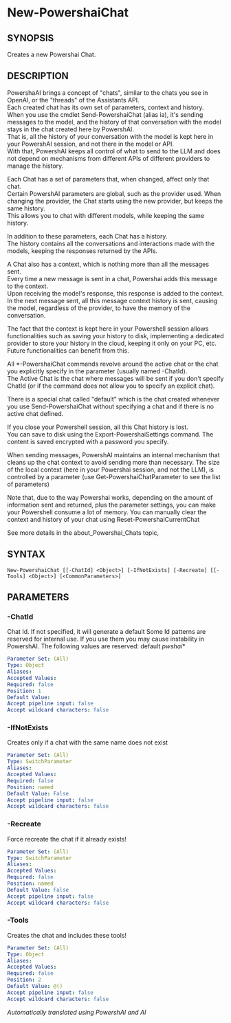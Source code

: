 ﻿---
external help file: powershai-help.xml
schema: 2.0.0
powershai: true
---

# New-PowershaiChat

## SYNOPSIS <!--!= @#Synop !-->
Creates a new Powershai Chat.

## DESCRIPTION <!--!= @#Desc !-->
PowershaAI brings a concept of "chats", similar to the chats you see in OpenAI, or the "threads" of the Assistants API.  
Each created chat has its own set of parameters, context and history.  
When you use the cmdlet Send-PowershaiChat (alias ia), it's sending messages to the model, and the history of that conversation with the model stays in the chat created here by PowershAI.  
That is, all the history of your conversation with the model is kept here in your PowershAI session, and not there in the model or API.  
With that, PowershAI keeps all control of what to send to the LLM and does not depend on mechanisms from different APIs of different providers to manage the history.


Each Chat has a set of parameters that, when changed, affect only that chat.  
Certain PowershAI parameters are global, such as the provider used. When changing the provider, the Chat starts using the new provider, but keeps the same history.  
This allows you to chat with different models, while keeping the same history.  

In addition to these parameters, each Chat has a history.  
The history contains all the conversations and interactions made with the models, keeping the responses returned by the APIs.

A Chat also has a context, which is nothing more than all the messages sent.  
Every time a new message is sent in a chat, Powershai adds this message to the context.  
Upon receiving the model's response, this response is added to the context.  
In the next message sent, all this message context history is sent, causing the model, regardless of the provider, to have the memory of the conversation.  

The fact that the context is kept here in your Powershell session allows functionalities such as saving your history to disk, implementing a dedicated provider to store your history in the cloud, keeping it only on your PC, etc. Future functionalities can benefit from this.

All *-PowershaiChat commands revolve around the active chat or the chat you explicitly specify in the parameter (usually named -ChatId).  
The Active Chat is the chat where messages will be sent if you don't specify ChatId  (or if the command does not allow you to specify an explicit chat).  

There is a special chat called "default" which is the chat created whenever you use Send-PowershaiChat without specifying a chat and if there is no active chat defined.  

If you close your Powershell session, all this Chat history is lost.  
You can save to disk using the Export-PowershaiSettings command. The content is saved encrypted with a password you specify.

When sending messages, PowershAI maintains an internal mechanism that cleans up the chat context to avoid sending more than necessary.
The size of the local context (here in your Powershai session, and not the LLM), is controlled by a parameter (use Get-PowershaiChatParameter to see the list of parameters)

Note that, due to the way Powershai works, depending on the amount of information sent and returned, plus the parameter settings, you can make your Powershell consume a lot of memory. You can manually clear the context and history of your chat using Reset-PowershaiCurrentChat

See more details in the about_Powershai_Chats topic,

## SYNTAX <!--!= @#Syntax !-->

```
New-PowershaiChat [[-ChatId] <Object>] [-IfNotExists] [-Recreate] [[-Tools] <Object>] [<CommonParameters>]
```

## PARAMETERS <!--!= @#Params !-->

### -ChatId
Chat Id. If not specified, it will generate a default
Some Id patterns are reserved for internal use. If you use them you may cause instability in PowershAI.
The following values are reserved:
 default 
 _pwshai_*

```yml
Parameter Set: (All)
Type: Object
Aliases: 
Accepted Values: 
Required: false
Position: 1
Default Value: 
Accept pipeline input: false
Accept wildcard characters: false
```

### -IfNotExists
Creates only if a chat with the same name does not exist

```yml
Parameter Set: (All)
Type: SwitchParameter
Aliases: 
Accepted Values: 
Required: false
Position: named
Default Value: False
Accept pipeline input: false
Accept wildcard characters: false
```

### -Recreate
Force recreate the chat if it already exists!

```yml
Parameter Set: (All)
Type: SwitchParameter
Aliases: 
Accepted Values: 
Required: false
Position: named
Default Value: False
Accept pipeline input: false
Accept wildcard characters: false
```

### -Tools
Creates the chat and includes these tools!

```yml
Parameter Set: (All)
Type: Object
Aliases: 
Accepted Values: 
Required: false
Position: 2
Default Value: @()
Accept pipeline input: false
Accept wildcard characters: false
```




<!--PowershaiAiDocBlockStart-->
_Automatically translated using PowershAI and AI_
<!--PowershaiAiDocBlockEnd-->
